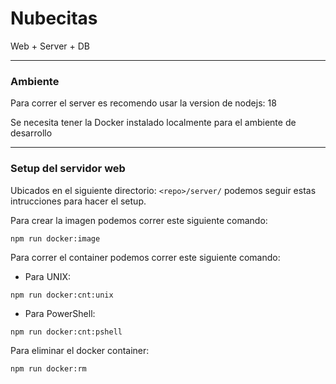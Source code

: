 # Nubecitas
Web + Server + DB

---

### Ambiente

Para correr el server es recomendo usar la version de nodejs: 18

Se necesita tener la Docker instalado localmente para el ambiente de desarrollo

--- 

### Setup del servidor web

Ubicados en el siguiente directorio: `<repo>/server/` podemos seguir estas intrucciones para hacer el setup.

Para crear la imagen podemos correr este siguiente comando:

```
npm run docker:image
```

Para correr el container podemos correr este siguiente comando:

- Para UNIX:

```
npm run docker:cnt:unix
```

- Para PowerShell:

```
npm run docker:cnt:pshell
```

Para eliminar el docker container:

```
npm run docker:rm
```